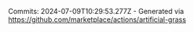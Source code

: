 Commits: 2024-07-09T10:29:53.277Z - Generated via https://github.com/marketplace/actions/artificial-grass
<br>
